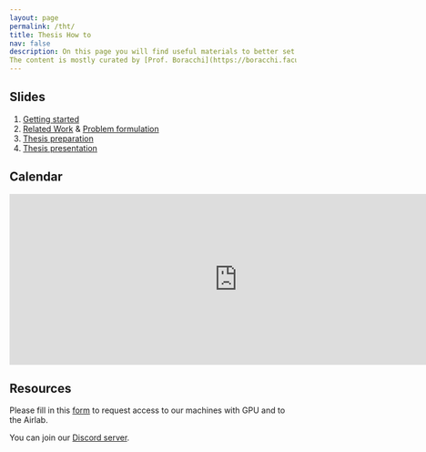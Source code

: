 ```yaml
---
layout: page
permalink: /tht/
title: Thesis How to
nav: false
description: On this page you will find useful materials to better set up your thesis work.
The content is mostly curated by [Prof. Boracchi](https://boracchi.faculty.polimi.it) and it is based on the hints and advices of [Prof. Florian](https://www.floriandaniel.it/students.html) who is kindly acknowledged here.
---
```


## Slides

1. [Getting started](https://www.dropbox.com/scl/fi/bq6rjpj07q80ig5i9v4yk/2024_03_A_Thesis_How_To.pdf?rlkey=q0cye4z748f9bqqv01xqxaf21&dl=0)
2. [Related Work](https://www.dropbox.com/scl/fi/zhog3vfrc57ryj26e6hxk/2023_10_C_Thesis_Related-Work.pdf?rlkey=7cmu43pd9pg0guz2o4fh9c947&dl=0) & [Problem formulation](https://www.dropbox.com/scl/fi/tigyurpth60q7jj6roy8z/2023_10_B_Problem_Formulation.pdf?rlkey=j9lnr91dbkcpt6mytx4kupthx&dl=0)
3. [Thesis preparation](https://www.dropbox.com/scl/fi/1p5wp360hvybzgn5hlhhm/2023_10_Thesis_Preparation.pdf?rlkey=cks9tmbqejypch14luw4slb8w&dl=0)
4. [Thesis presentation](https://www.dropbox.com/scl/fi/l4pcvza395vqypp7tbkt4/2023_11_E_Thesis_Presentation.pdf?rlkey=voso0m0zgh1m4q9tpmawli0jw&dl=0)

## Calendar

<iframe src="https://calendar.google.com/calendar/embed?height=300&wkst=2&bgcolor=%23ffffff&ctz=Europe%2FRome&showNav=1&showPrint=0&showTabs=1&showCalendars=0&showTz=0&mode=AGENDA&showTitle=0&src=NDE3OTljMmZmMGY4ZWZlZDY4ZWM0OTQ1ZGU1ZThhNGVkM2I1N2IzNjY4ZDJmMzU0ODFiNWY4ZDI2MzE3YThjNUBncm91cC5jYWxlbmRhci5nb29nbGUuY29t&color=%239d5eb2" style="border-width:0" width="800" height="300" frameborder="0" scrolling="no"></iframe>

## Resources

Please fill in this [form](https://forms.office.com/e/ZWxekFkUem) to request access to our machines with GPU and to the Airlab.


You can join our [Discord server](https://discord.gg/2C6rt3NBke).
